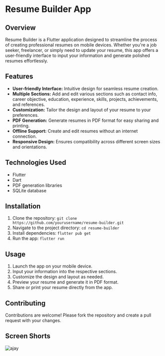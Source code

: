 # Resume Builder App

## Overview
Resume Builder is a Flutter application designed to streamline the process of creating professional resumes on mobile devices. Whether you're a job seeker, freelancer, or simply need to update your resume, this app offers a user-friendly interface to input your information and generate polished resumes effortlessly.

## Features
- **User-friendly Interface:** Intuitive design for seamless resume creation.
- **Multiple Sections:** Add and edit various sections such as contact info, career objective, education, experience, skills, projects, achievements, and references.
- **Customization:** Tailor the design and layout of your resume to your preferences.
- **PDF Generation:** Generate resumes in PDF format for easy sharing and printing.
- **Offline Support:** Create and edit resumes without an internet connection.
- **Responsive Design:** Ensures compatibility across different screen sizes and orientations.

## Technologies Used
- Flutter
- Dart
- PDF generation libraries
- SQLite database

## Installation
1. Clone the repository: `git clone https://github.com/yourusername/resume-builder.git`
2. Navigate to the project directory: `cd resume-builder`
3. Install dependencies: `flutter pub get`
4. Run the app: `flutter run`

## Usage
1. Launch the app on your mobile device.
2. Input your information into the respective sections.
3. Customize the design and layout as needed.
4. Preview your resume and generate it in PDF format.
5. Share or print your resume directly from the app.

## Contributing
Contributions are welcome! Please fork the repository and create a pull request with your changes.

## Screen Shorts

![ajay](https://github.com/AjayToliya/Resumer/assets/149996384/80f97fbc-6821-4562-a6a9-c63f8efdac85)


